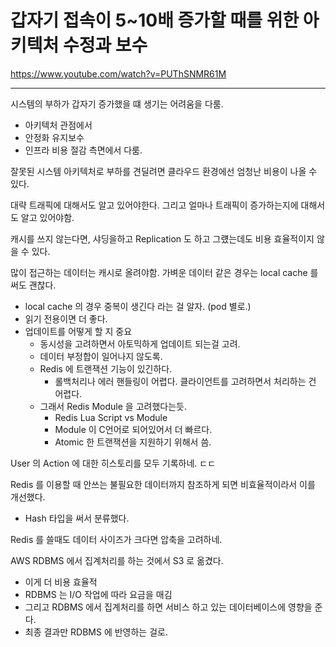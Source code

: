 # 갑자기 접속이 5~10배 증가할 때를 위한 아키텍처 수정과 보수

https://www.youtube.com/watch?v=PUThSNMR61M

***

시스템의 부하가 갑자기 증가했을 떄 생기는 어려움을 다룸. 
- 아키텍처 관점에서
- 안정화 유지보수
- 인프라 비용 절감 측면에서 다룸.


잘못된 시스템 아키텍처로 부하를 견딜려면 클라우드 환경에선 엄청난 비용이 나올 수 있다.

대략 트래픽에 대해서도 알고 있어야한다. 그리고 얼마나 트래픽이 증가하는지에 대해서도 알고 있어야함.

캐시를 쓰지 않는다면, 샤딩을하고 Replication 도 하고 그럤는데도 비용 효율적이지 않을 수 있다.

많이 접근하는 데이터는 캐시로 올려야함. 가벼운 데이터 같은 경우는 local cache 를 써도 괜찮다.
- local cache 의 경우 중복이 생긴다 라는 걸 알자. (pod 별로.) 
- 읽기 전용이면 더 좋다. 
- 업데이트를 어떻게 할 지 중요
  - 동시성을 고려하면서 아토믹하게 업데이트 되는걸 고려.
  - 데이터 부정합이 일어나지 않도록.
  - Redis 에 트랜잭션 기능이 있긴하다.
    - 롤백처리나 에러 핸들링이 어렵다. 클라이언트를 고려하면서 처리하는 건 어렵다.
  - 그래서 Redis Module 을 고려했다는듯.
    - Redis Lua Script vs Module
    - Module 이 C언어로 되어있어서 더 빠르다.
    - Atomic 한 트랜잭션을 지원하기 위해서 씀.


User 의 Action 에 대한 히스토리를 모두 기록하네. ㄷㄷ

Redis 를 이용할 때 안쓰는 불필요한 데이터까지 참조하게 되면 비효율적이라서 이를 개선했다.
- Hash 타입을 써서 분류했다. 


Redis 를 쓸때도 데이터 사이즈가 크다면 압축을 고려하네.


AWS RDBMS 에서 집계처리를 하는 것에서 S3 로 옮겼다.
- 이게 더 비용 효율적
- RDBMS 는 I/O 작업에 따라 요금을 매김
- 그리고 RDBMS 에서 집계처리를 하면 서비스 하고 있는 데이터베이스에 영향을 준다.
- 최종 결과만 RDBMS 에 반영하는 걸로.
